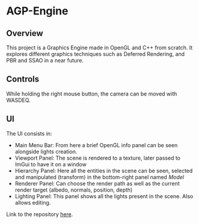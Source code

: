 # AGP-Engine

## Overview
This project is a Graphics Engine made in OpenGL and C++ from scratch. It explores different graphics techniques such as Deferred Rendering, and PBR and SSAO in a near future.

## Controls
 While holding the right mouse button, the camera can be moved with WASDEQ.
 
 ## UI
 The UI consists in:
  - Main Menu Bar: From here a brief OpenGL info panel can be seen alongside lights creation.
  - Viewport Panel: The scene is rendered to a texture, later passed to ImGui to have it on a window
  - Hierarchy Panel: Here all the entities in the scene can be seen, selected and manipulated (transform) in the bottom-right panel named _Model_
  - Renderer Panel: Can choose the render path as well as the current render target (albedo, normals, position, depth)
  - Lighting Panel: This panel shows all the lights present in the scene. Also allows editing.

Link to the repository [here](https://github.com/MagiX7/AGP-Engine).
